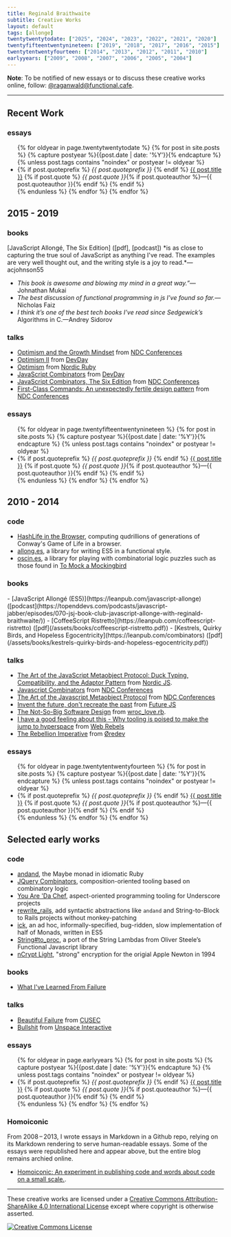 ```yaml
---
title: Reginald Braithwaite
subtitle: Creative Works
layout: default
tags: [allonge]
twentytwentytodate: ["2025", "2024", "2023", "2022", "2021", "2020"]
twentyfifteentwentynineteen: ["2019", "2018", "2017", "2016", "2015"]
twentytentwentyfourteen: ["2014", "2013", "2012", "2011", "2010"]
earlyyears: ["2009", "2008", "2007", "2006", "2005", "2004"]
---
```


**Note**: To be notified of new essays or to discuss these creative works online, follow: <a rel="me" href="https://functional.cafe/@raganwald">@raganwald@functional.cafe<a/>.

---

## Recent Work

### essays

<div class="related">
  <ul>
    {% for oldyear in page.twentytwentytodate %}
      {% for post in site.posts %}
        {% capture postyear %}{{post.date | date: '%Y'}}{% endcapture %}
        {% unless post.tags contains "noindex" or postyear != oldyear %}
          <li>
            {% if post.quoteprefix %}
              <em>{{ post.quoteprefix }}</em>
            {% endif %}
              <a href="{{ post.url }}">{{ post.title }}</a>
            {% if post.quote %}
              <em>{{ post.quote }}</em>{% if post.quoteauthor %}—{{ post.quoteauthor }}{% endif %}
            {% endif %}
          </li>
        {% endunless %}
      {% endfor %}
    {% endfor %}
  </ul>
</div>

## 2015 - 2019

### books
<a id="Books2015-219"/>
[JavaScript Allongé, The Six Edition] ([pdf], [podcast]) *is as close to capturing the true soul of JavaScript as anything I've read. The examples are very well thought out, and the writing style is a joy to read.*—acjohnson55

- *This book is awesome and blowing my mind in a great way.”*—Johnathan Mukai
- *The best discussion of functional programming in js I've found so far.*—Nicholas Faiz
- *I think it’s one of the best tech books I’ve read since Sedgewick’s* Algorithms in C.—Andrey Sidorov

[JavaScript Allongé, The Six Edition]: https://leanpub.com/javascriptallongesix
[pdf]: /assets/books/javascriptallongesix.pdf
[podcast]: https://topenddevs.com/podcasts/javascript-jabber/episodes/070-jsj-book-club-javascript-allonge-with-reginald-braithwaite/
[acjohnson55]: https://news.ycombinator.com/item?id=6480649

### talks

- [Optimism and the Growth Mindset](https://www.youtube.com/embed/Zh_2OHgYdvg) from [NDC Conferences][NDC]
- [Optimism II](https://www.youtube.com/watch?v=wYPp4nG7qw4) from [DevDay](https://devday.pl)
- [Optimism](https://www.youtube.com/watch?v=8xjntzo-mYc) from [Nordic Ruby](nordicruby.org)
- [JavaScript Combinators](https://www.youtube.com/watch?v=3t75HPU2c44) from [DevDay](https://devday.pl)
- [JavaScript Combinators, The Six Edition](https://player.vimeo.com/video/153097877) from [NDC Conferences][NDC]
- [First-Class Commands: An unexpectedly fertile design pattern](https://vimeo.com/157132267) from [NDC Conferences][NDC]

[NDC]: https://vimeo.com/ndcconferences

### essays

<div class="related">
<!--
    <li>
      <a href="https://braythwayt.com/2017/12/29/crown.html">How Raganwald Lost His Crown</a>: <em>What a thoroughly enjoyable yarn which took me on a journey from the periodic table, star formation, islands of stability and a good old Wikipedia vortex.</em> —teh_klev
    </li>
-->
  <ul>
    {% for oldyear in page.twentyfifteentwentynineteen %}
      {% for post in site.posts %}
        {% capture postyear %}{{post.date | date: '%Y'}}{% endcapture %}
        {% unless post.tags contains "noindex" or postyear != oldyear %}
          <li>
            {% if post.quoteprefix %}
              <em>{{ post.quoteprefix }}</em>
            {% endif %}
              <a href="{{ post.url }}">{{ post.title }}</a>
            {% if post.quote %}
              <em>{{ post.quote }}</em>{% if post.quoteauthor %}—{{ post.quoteauthor }}{% endif %}
            {% endif %}
          </li>
        {% endunless %}
      {% endfor %}
    {% endfor %}
  </ul>
    
</div>

## 2010 - 2014

### code

- [HashLife in the Browser](/hashlife), computing qudrillions of generations of Conway's Game of Life in a browser.
- [allong.es](https://github.com/raganwald/allong.es), a library for writing ES5 in a functional style.
- [oscin.es](https://github.com/raganwald/oscin.es), a library for playing with combinatorial logic puzzles such as those found in [To Mock a Mockingbird](https://en.wikipedia.org/wiki/To_Mock_a_Mockingbird)

### books
<a id="Books2000-2014"/>
- [JavaScript Allongé (ES5)](https://leanpub.com/javascript-allonge) ([podcast](https://topenddevs.com/podcasts/javascript-jabber/episodes/070-jsj-book-club-javascript-allonge-with-reginald-braithwaite/))
- [CoffeeScript Ristretto](https://leanpub.com/coffeescript-ristretto) ([pdf](/assets/books/coffeescript-ristretto.pdf))
- [Kestrels, Quirky Birds, and Hopeless Egocentricity](https://leanpub.com/combinators) ([pdf](/assets/books/kestrels-quirky-birds-and-hopeless-egocentricity.pdf))

### talks

- [The Art of the JavaScript Metaobject Protocol: Duck Typing, Compatibility, and the Adaptor Pattern](https://www.youtube.com/watch?v=hp7sgLVepF8) from [Nordic JS](https://nordicjs.com).
- [Javascript Combinators](https://vimeo.com/97408202) from [NDC Conferences][NDC]
- [The Art of the Javascript Metaobject Protocol](https://vimeo.com/97415345) from [NDC Conferences][NDC]
- [Invent the future, don't recreate the past](https://www.youtube.com/watch?v=uYcAjr2J_rU) from [Future JS](https://fullstackfest.com)
- [The Not-So-Big Software Design](https://www.youtube.com/watch?v=arsK-CN5YDg) from [wroc_love.rb](https://www.wrocloverb.com).
- [I have a good feeling about this - Why tooling is poised to make the jump to hyperspace](https://youtube.com/watch?v=Re2SKhaK73I) from [Web Rebels](https://www.webrebels.org)
- [The Rebellion Imperative](https://vimeo.com/53265664) from [Øredev](https://vimeo.com/user4280938)

### essays

<div class="related">
  <ul>
    {% for oldyear in page.twentytentwentyfourteen %}
      {% for post in site.posts %}
        {% capture postyear %}{{post.date | date: '%Y'}}{% endcapture %}
        {% unless post.tags contains "noindex" or postyear != oldyear %}
          <li>
            {% if post.quoteprefix %}
              <em>{{ post.quoteprefix }}</em>
            {% endif %}
              <a href="{{ post.url }}">{{ post.title }}</a>
            {% if post.quote %}
              <em>{{ post.quote }}</em>{% if post.quoteauthor %}—{{ post.quoteauthor }}{% endif %}
            {% endif %}
          </li>
        {% endunless %}
      {% endfor %}
    {% endfor %}
  </ul>
</div>

## Selected early works

### code

- [andand](https://github.com/raganwald/andand), the Maybe monad in idiomatic Ruby
- [JQuery Combinators](https://github.com/raganwald/JQuery-Combinators), composition-oriented tooling based on combinatory logic 
- [You Are 'Da Chef](https://github.com/raganwald/YouAreDaChef), aspect-oriented programming tooling for Underscore projects
- [rewrite_rails](https://github.com/raganwald-deprecated/rewrite_rails), add syntactic abstractions like `andand` and String-to-Block to Rails projects without monkey-patching
- [ick](https://github.com/raganwald-deprecated/ick), an ad hoc, informally-specified, bug-ridden, slow implementation of half of Monads, written in ES5
- [String#to_proc](https://github.com/raganwald/string-to-proc-dot-rb), a port of the String Lambdas from Oliver Steele’s Functional Javascript library
- [nCrypt Light](https://info-mac.org/viewtopic.php?t=7139), "strong" encryption for the origial Apple Newton in 1994

### books

- [What I've Learned From Failure](https://leanpub.com/shippingsoftware)

### talks

- [Beautiful Failure](https://vimeo.com/9967063) from [CUSEC](https://vimeo.com/cusec)
- [Bullshit](https://vimeo.com/22957263) from [Unspace Interactive](https://vimeo.com/user6029958)

### essays

<div class="related">
  <ul>
    {% for oldyear in page.earlyyears %}
      {% for post in site.posts %}
        {% capture postyear %}{{post.date | date: '%Y'}}{% endcapture %}
        {% unless post.tags contains "noindex" or postyear != oldyear %}
          <li>
            {% if post.quoteprefix %}
              <em>{{ post.quoteprefix }}</em>
            {% endif %}
              <a href="{{ post.url }}">{{ post.title }}</a>
            {% if post.quote %}
              <em>{{ post.quote }}</em>{% if post.quoteauthor %}—{{ post.quoteauthor }}{% endif %}
            {% endif %}
          </li>
        {% endunless %}
      {% endfor %}
    {% endfor %}
  </ul>
</div>

### Homoiconic

From 2008&thinsp;–&thinsp;2013, I wrote essays in Markdown in a Github repo, relying on its Markdown rendering to serve human-readable essays. Some of the essays were republished here and appear above, but the entire blog remains archied online.

- [Homoiconic: An experiment in publishing code and words about code on a small scale.](https://github.com/raganwald-deprecated/homoiconic).

---

These creative works are licensed under a <a rel="license" href="https://creativecommons.org/licenses/by-sa/4.0/">Creative Commons Attribution-ShareAlike 4.0 International License</a> except where copyright is otherwise asserted.

<a rel="license" href="https://creativecommons.org/licenses/by-sa/4.0/"><img alt="Creative Commons License" style="border-width:0" src="https://i.creativecommons.org/l/by-sa/4.0/80x15.png" /></a>
